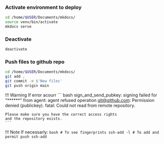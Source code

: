 ### Activate environment to deploy
``` bash linenums='1'
cd /home/$USER/Documents/mkdocs/
source venv/bin/activate
mkdocs serve
```

### Deactivate
``` bash linenums='1'
deactivate
```

### Push files to github repo
``` bash linenums='1'
cd /home/$USER/Documents/mkdocs/
git add .
git commit -m $'New files'
git push origin main
```

!!! Warning
    If error acourr
    ``` bash
    sign_and_send_pubkey: signing failed for "******" from agent: agent refused operation
    git@github.com: Permission denied (publickey).
    fatal: Could not read from remote repository.
    
    Please make sure you have the correct access rights
    and the repository exists.
    ```

!!! Note
    If necessarly:
    ``` bash
    # To see fingerprints
    ssh-add -l
    # To add and permit push
    ssh-add
    ```

